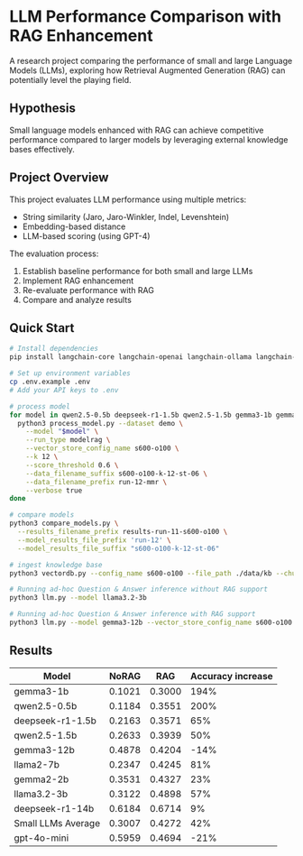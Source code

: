 # LLM Performance Comparison with RAG Enhancement

A research project comparing the performance of small and large Language Models (LLMs), exploring how Retrieval Augmented Generation (RAG) can potentially level the playing field.

## Hypothesis

Small language models enhanced with RAG can achieve competitive performance compared to larger models by leveraging external knowledge bases effectively.

## Project Overview

This project evaluates LLM performance using multiple metrics:
- String similarity (Jaro, Jaro-Winkler, Indel, Levenshtein)
- Embedding-based distance
- LLM-based scoring (using GPT-4)

The evaluation process:
1. Establish baseline performance for both small and large LLMs
2. Implement RAG enhancement
3. Re-evaluate performance with RAG
4. Compare and analyze results

## Quick Start

```bash
# Install dependencies
pip install langchain-core langchain-openai langchain-ollama langchain-pinecone pandas numpy torch python-dotenv

# Set up environment variables
cp .env.example .env
# Add your API keys to .env

# process model
for model in qwen2.5-0.5b deepseek-r1-1.5b qwen2.5-1.5b gemma3-1b gemma2-2b llama3.2-3b llama2-7b gemma3-12b deepseek-r1-14b gpt-4o-mini; do
  python3 process_model.py --dataset demo \
    --model "$model" \
    --run_type modelrag \
    --vector_store_config_name s600-o100 \
    --k 12 \
    --score_threshold 0.6 \
    --data_filename_suffix s600-o100-k-12-st-06 \
    --data_filename_prefix run-12-mmr \
    --verbose true
done

# compare models
python3 compare_models.py \
  --results_filename_prefix results-run-11-s600-o100 \
  --model_results_file_prefix 'run-12' \
  --model_results_file_suffix "s600-o100-k-12-st-06"

# ingest knowledge base
python3 vectordb.py --config_name s600-o100 --file_path ./data/kb --chunk_size 600 --chunk_overlap 100

# Running ad-hoc Question & Answer inference without RAG support
python3 llm.py --model llama3.2-3b

# Running ad-hoc Question & Answer inference with RAG support
python3 llm.py --model gemma3-12b --vector_store_config_name s600-o100 --k 12 --score_threshold 0.6 --verbose True

```

## Results

| Model | NoRAG | RAG | Accuracy increase |
|-------|-------|-----|-------------------|
| gemma3-1b | 0.1021 | 0.3000 | 194% |
| qwen2.5-0.5b | 0.1184 | 0.3551 | 200% |
| deepseek-r1-1.5b | 0.2163 | 0.3571 | 65% |
| qwen2.5-1.5b | 0.2633 | 0.3939 | 50% |
| gemma3-12b | 0.4878 | 0.4204 | -14% |
| llama2-7b | 0.2347 | 0.4245 | 81% |
| gemma2-2b | 0.3531 | 0.4327 | 23% |
| llama3.2-3b | 0.3122 | 0.4898 | 57% |
| deepseek-r1-14b | 0.6184 | 0.6714 | 9% |
| Small LLMs Average | 0.3007 | 0.4272 | 42% |
| gpt-4o-mini | 0.5959 | 0.4694 | -21% |
